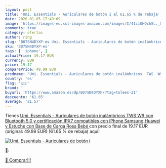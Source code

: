 ```yaml
---
layout: post
title: 'Umi. Essentials - Auriculares de botón i al 61.65 % de rebaja'
date: 2020-01-05 17:49:09
image: 'https://images-eu.ssl-images-amazon.com/images/I/41ciUHQchSL._SL200_.jpg'
comments: true
category: ofertas
author: ring
slug: 'B07SN4DYXP-es Umi. Essentials - Auriculares de botón inalámbricos TWS W9...'
sku: 'B07SN4DYXP-es'
tags: [ 'iphone', ]
actualPrice: 19.17 EUR
currency: EUR
price: 19.17
comparePrice: 49.99 EUR
prodname: 'Umi. Essentials - Auriculares de botón inalámbricos  TWS  W9 con Bluetooth 5.0 y certificación IPX7 compatibles con iPhone Samsung Huawei y Estuche con Base de Carga  Rosa Bebé '
country: 'es'
flag: '🇪🇸'
brand: ''
buyurl: 'https://www.amazon.es/dp/B07SN4DYXP/?tag=tolees-21'
descuento: '61.65'
average: '21.57'
---
```


Tienes [Umi. Essentials - Auriculares de botón inalámbricos  TWS  W9 con Bluetooth 5.0 y certificación IPX7 compatibles con iPhone Samsung Huawei y Estuche con Base de Carga  Rosa Bebé ](https://www.amazon.es/dp/B07SN4DYXP/?tag=tolees-21) con precio final de  19.17 EUR (original: 49.99 EUR) (61.65 %  de rebaja) aqui!

[![Umi. Essentials - Auriculares de botón i](https://images-eu.ssl-images-amazon.com/images/I/41ciUHQchSL._SL200_.jpg)](https://www.amazon.es/dp/B07SN4DYXP/?tag=tolees-21)

🔎:


[🛒 Comprar!!!](https://www.amazon.es/dp/B07SN4DYXP/?tag=tolees-21)
